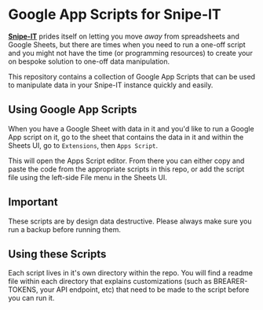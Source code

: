 # Google App Scripts for Snipe-IT

**[Snipe-IT](https://snipeitapp.com)** prides itself on letting you move _away_ from spreadsheets and Google Sheets, but there are times when you need to run a one-off script and you might not have the time (or programming resources) to create your on bespoke solution to one-off data manipulation. 

This repository contains a collection of Google App Scripts that can be used to manipulate data in your Snipe-IT instance quickly and easily.

## Using Google App Scripts

When you have a Google Sheet with data in it and you'd like to run a Google App script on it, go to the sheet that contains the data in it and within the Sheets UI, go to  `Extensions`, then `Apps Script`. 

This will open the Apps Script editor. From there you can either copy and paste the code from the appropriate scripts in this repo, or add the script file using the left-side File menu in the Sheets UI.

## Important

These scripts are by design data destructive. Please always make sure you run a backup before running them.

## Using these Scripts

Each script lives in it's own directory within the repo. You will find a readme file within each directory that explains customizations (such as BREARER-TOKENS, your API endpoint, etc) that need to be made to the script before you can run it.